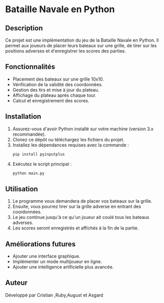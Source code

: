 # Bataille Navale en Python

## Description
Ce projet est une implémentation du jeu de la Bataille Navale en Python. Il permet aux joueurs de placer leurs bateaux sur une grille, de tirer sur les positions adverses et d'enregistrer les scores des parties.

## Fonctionnalités
- Placement des bateaux sur une grille 10x10.
- Vérification de la validité des coordonnées.
- Gestion des tirs et mise à jour du plateau.
- Affichage du plateau après chaque tour.
- Calcul et enregistrement des scores.

## Installation
1. Assurez-vous d'avoir Python installé sur votre machine (version 3.x recommandée).
2. Clonez ce dépôt ou téléchargez les fichiers du projet.
3. Installez les dépendances requises avec la commande :
   ```sh
   pip install pyinputplus
   ```
4. Exécutez le script principal :
   ```sh
   python main.py
   ```

## Utilisation
1. Le programme vous demandera de placer vos bateaux sur la grille.
2. Ensuite, vous pourrez tirer sur la grille adverse en entrant des coordonnées.
3. Le jeu continue jusqu'à ce qu'un joueur ait coulé tous les bateaux adverses.
4. Les scores seront enregistrés et affichés à la fin de la partie.

## Améliorations futures
- Ajouter une interface graphique.
- Implémenter un mode multijoueur en ligne.
- Ajouter une intelligence artificielle plus avancée.

## Auteur
Développé par Cristian ,Ruby,August et Asgard

